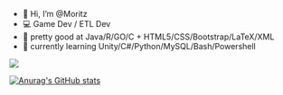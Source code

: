 - 👋 Hi, I’m @Moritz
- 💻 Game Dev / ETL Dev
- 🍄 pretty good at                 Java/R/GO/C + HTML5/CSS/Bootstrap/LaTeX/XML
- 🌱 currently learning             Unity/C#/Python/MySQL/Bash/Powershell

![](https://komarev.com/ghpvc/?username=moritzpries)

[![Anurag's GitHub stats](https://github-readme-stats.vercel.app/api?username=MoritzPries)](https://github.com/anuraghazra/github-readme-stats)



